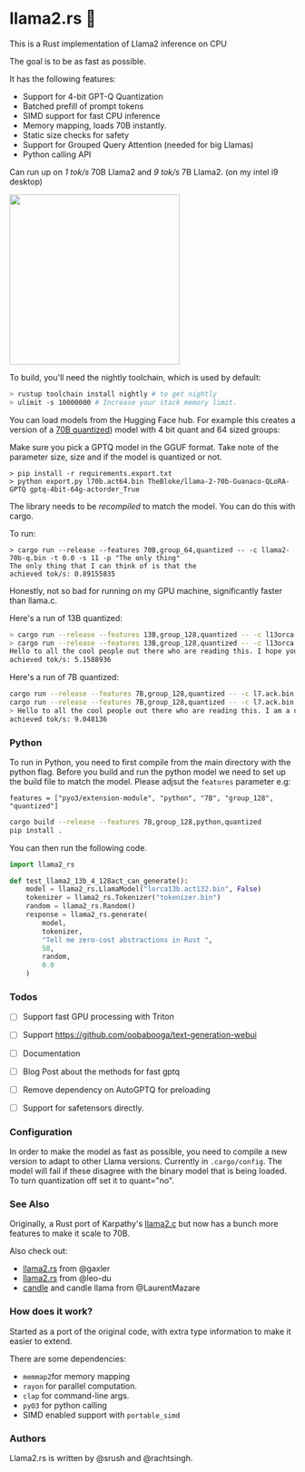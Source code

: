 # llama2.rs 🤗

This is a Rust implementation of Llama2 inference on CPU

The goal is to be as fast as possible. 

It has the following features:

* Support for 4-bit GPT-Q Quantization 
* Batched prefill of prompt tokens
* SIMD support for fast CPU inference
* Memory mapping, loads 70B instantly.
* Static size checks for safety
* Support for Grouped Query Attention (needed for big Llamas)
* Python calling API 

Can run up on *1 tok/s* 70B Llama2 and *9 tok/s* 7B Llama2. (on my intel i9 desktop) 

<img src="https://github.com/srush/llama2.rs/assets/35882/dac9a285-b141-409f-bb46-c81a28516cd1" width=300px>

To build, you'll need the nightly toolchain, which is used by default:

```bash
> rustup toolchain install nightly # to get nightly
> ulimit -s 10000000 # Increase your stack memory limit. 
```

You can load models from the Hugging Face hub. For example this creates a version of a [70B quantized](https://huggingface.co/TheBloke/llama-2-70b-Guanaco-QLoRA-GPTQ)) model with 4 bit quant and 64 sized groups:

Make sure you pick a GPTQ model in the GGUF format. Take note of the parameter size, size and if the model is quantized or not.

```
> pip install -r requirements.export.txt
> python export.py l70b.act64.bin TheBloke/llama-2-70b-Guanaco-QLoRA-GPTQ gptq-4bit-64g-actorder_True
```

The library needs to be *recompiled* to match the model. You can do this with cargo.

To run:

```
> cargo run --release --features 70B,group_64,quantized -- -c llama2-70b-q.bin -t 0.0 -s 11 -p "The only thing"                                                                                                                                 
The only thing that I can think of is that the          
achieved tok/s: 0.89155835
```

Honestly, not so bad for running on my GPU machine, significantly faster than llama.c. 

Here's a run of 13B quantized:

```bash
> cargo run --release --features 13B,group_128,quantized -- -c l13orca.act.bin -t 0.0 -s 25 -p "Hello to all the cool people out there who "
> cargo run --release --features 13B,group_128,quantized -- -c l13orca.act.bin -t 0.0 -s 25 -p "Hello to all the cool people out there who "
Hello to all the cool people out there who are reading this. I hope you are having a great day. I am here
achieved tok/s: 5.1588936
```

Here's a run of 7B quantized:

```bash
cargo run --release --features 7B,group_128,quantized -- -c l7.ack.bin -t 0.0 -s 25 -p "Hello to all the cool people out there who "
cargo run --release --features 7B,group_128,quantized -- -c l7.ack.bin -t 0.0 -s 25 -p "Hello to all the cool people out there who "
> Hello to all the cool people out there who are reading this. I am a newbie here and I am looking for some
achieved tok/s: 9.048136
```

### Python

To run in Python, you need to first compile from the main directory with the python flag.
Before you build and run the python model we need to set up the build file to match the model.
Please adjsut the `features` parameter e.g:

`features = ["pyo3/extension-module", "python", "7B", "group_128", "quantized"]`

```bash
cargo build --release --features 7B,group_128,python,quantized
pip install .
```

You can then run the following code.

```python
import llama2_rs

def test_llama2_13b_4_128act_can_generate():
    model = llama2_rs.LlamaModel("lorca13b.act132.bin", False)
    tokenizer = llama2_rs.Tokenizer("tokenizer.bin")
    random = llama2_rs.Random()
    response = llama2_rs.generate(
        model,
        tokenizer,
        "Tell me zero-cost abstractions in Rust ",
        50,
        random, 
        0.0
    )
```


### Todos

* [ ] Support fast GPU processing with Triton
* [ ] Support https://github.com/oobabooga/text-generation-webui
* [ ] Documentation
* [ ] Blog Post about the methods for fast gptq
* [ ] Remove dependency on AutoGPTQ for preloading
* [ ] Support for safetensors directly. 


### Configuration

In order to make the model as fast as possible, you need to compile a new version to adapt to other Llama versions. Currently in `.cargo/config`. The model will fail if these disagree with the binary model that is being loaded. To turn quantization off set it to quant="no".

### See Also

Originally, a Rust port of Karpathy's [llama2.c](https://github.com/karpathy/llama2.c) but now has a bunch more features to make it scale to 70B.

Also check out:

* [llama2.rs](https://github.com/gaxler/llama2.rs) from @gaxler 
* [llama2.rs](https://github.com/leo-du/llama2.rs) from @leo-du
* [candle](https://github.com/LaurentMazare/candle) and candle llama from @LaurentMazare

### How does it work?

Started as a port of the original code, with extra type information to make it easier to extend. 

There are some dependencies: 
* `memmap2`for memory mapping
* `rayon` for parallel computation.
* `clap` for command-line args.
* `pyO3` for python calling
* SIMD enabled support with `portable_simd`

### Authors

Llama2.rs is written by @srush and @rachtsingh.
